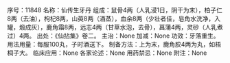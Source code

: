 序号：11848
名称：仙传生牙丹
组成：鼠骨4两（人乳浸1日，阴干为末），柏子仁8两（去油），枸杞8两，山萸8两（酒蒸），血余8两（少壮者佳，皂角水洗净，入罐，煅成灰），鹿角霜8两，远志4两（甘草水泡，去骨），菖蒲4两，灵砂（人乳煮过）4两。
出处：《仙拈集》卷二。
主治：None
加减：None
功效：牙落重生。
用法用量：每服100丸，子时酒送下。
制备方法：上为末，鹿角胶4两为丸，如梧桐子大。
临床应用：None
各家论述：None
用药禁忌：None
附注：None

